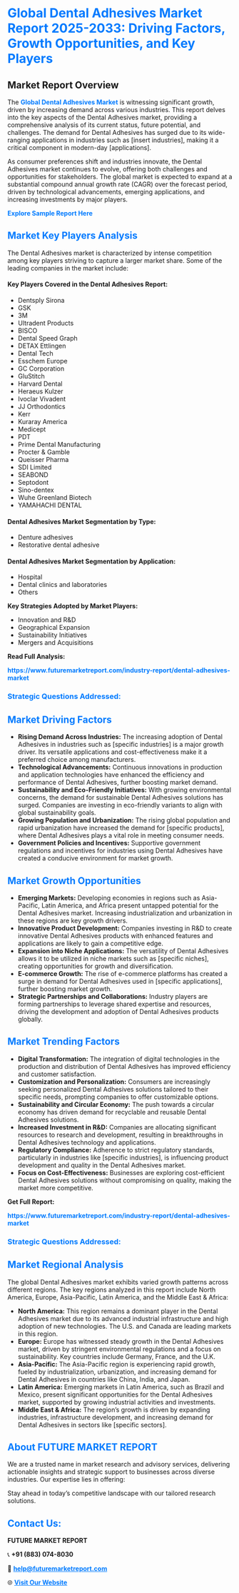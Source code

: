 <h1 style="color: #007BFF;">Global Dental Adhesives Market Report 2025-2033: Driving Factors, Growth Opportunities, and Key Players</h1>

<section id="overview">
<h2>Market Report Overview</h2>
<p>The <a href="https://www.futuremarketreport.com/industry-report/dental-adhesives-market" style="color: #007BFF; text-decoration: none;"><strong>Global Dental Adhesives Market</strong></a> is witnessing significant growth, driven by increasing demand across various industries. This report delves into the key aspects of the Dental Adhesives market, providing a comprehensive analysis of its current status, future potential, and challenges. The demand for Dental Adhesives has surged due to its wide-ranging applications in industries such as [insert industries], making it a critical component in modern-day [applications].</p>
<p>As consumer preferences shift and industries innovate, the Dental Adhesives market continues to evolve, offering both challenges and opportunities for stakeholders. The global market is expected to expand at a substantial compound annual growth rate (CAGR) over the forecast period, driven by technological advancements, emerging applications, and increasing investments by major players.</p>
</section>

<section id="overview">
<p><a href="https://www.futuremarketreport.com/request-sample/reportId=56690" style="color: #007BFF; text-decoration: none;"><strong>Explore Sample Report Here</strong></a></p>
</section>

<section id="key-players">
<h2 style="color: #007BFF;">Market Key Players Analysis</h2>
<p>The Dental Adhesives market is characterized by intense competition among key players striving to capture a larger market share. Some of the leading companies in the market include:</p>
<h4>Key Players Covered in the Dental Adhesives Report:</h4>
<ul><li>Dentsply Sirona</li><li>GSK</li><li>3M</li><li>Ultradent Products</li><li>BISCO</li><li>Dental Speed Graph</li><li>DETAX Ettlingen</li><li>Dental Tech</li><li>Esschem Europe</li><li>GC Corporation</li><li>GluStitch</li><li>Harvard Dental</li><li>Heraeus Kulzer</li><li>Ivoclar Vivadent</li><li>JJ Orthodontics</li><li>Kerr</li><li>Kuraray America</li><li>Medicept</li><li>PDT</li><li>Prime Dental Manufacturing</li><li>Procter &amp; Gamble</li><li>Queisser Pharma</li><li>SDI Limited</li><li>SEABOND</li><li>Septodont</li><li>Sino-dentex</li><li>Wuhe Greenland Biotech</li><li>YAMAHACHI DENTAL</li></ul>
<h4>Dental Adhesives Market Segmentation by Type:</h4>
<ul><li>Denture adhesives</li><li>Restorative dental adhesive</li></ul>

<h4>Dental Adhesives Market Segmentation by Application:</h4>
<ul><li>Hospital</li><li>Dental clinics and laboratories</li><li>Others</li></ul>
<p><strong>Key Strategies Adopted by Market Players:</strong></p>
<ul>
<li>Innovation and R&D</li>
<li>Geographical Expansion</li>
<li>Sustainability Initiatives</li>
<li>Mergers and Acquisitions</li>
</ul>
</section>

<section>
<p><strong>Read Full Analysis: </strong></p><a href="https://www.futuremarketreport.com/industry-report/dental-adhesives-market" style="color: #007BFF; text-decoration: none;"><strong>https://www.futuremarketreport.com/industry-report/dental-adhesives-market</strong></a>
<h3 style="color: #007BFF;">Strategic Questions Addressed:</h3>
</section>

<section id="driving-factors">
<h2 style="color: #007BFF;">Market Driving Factors</h2>
<ul>
<li><strong>Rising Demand Across Industries:</strong> The increasing adoption of Dental Adhesives in industries such as [specific industries] is a major growth driver. Its versatile applications and cost-effectiveness make it a preferred choice among manufacturers.</li>
<li><strong>Technological Advancements:</strong> Continuous innovations in production and application technologies have enhanced the efficiency and performance of Dental Adhesives, further boosting market demand.</li>
<li><strong>Sustainability and Eco-Friendly Initiatives:</strong> With growing environmental concerns, the demand for sustainable Dental Adhesives solutions has surged. Companies are investing in eco-friendly variants to align with global sustainability goals.</li>
<li><strong>Growing Population and Urbanization:</strong> The rising global population and rapid urbanization have increased the demand for [specific products], where Dental Adhesives plays a vital role in meeting consumer needs.</li>
<li><strong>Government Policies and Incentives:</strong> Supportive government regulations and incentives for industries using Dental Adhesives have created a conducive environment for market growth.</li>
</ul>
</section>

<section id="growth-opportunities">
<h2 style="color: #007BFF;">Market Growth Opportunities</h2>
<ul>
<li><strong>Emerging Markets:</strong> Developing economies in regions such as Asia-Pacific, Latin America, and Africa present untapped potential for the Dental Adhesives market. Increasing industrialization and urbanization in these regions are key growth drivers.</li>
<li><strong>Innovative Product Development:</strong> Companies investing in R&D to create innovative Dental Adhesives products with enhanced features and applications are likely to gain a competitive edge.</li>
<li><strong>Expansion into Niche Applications:</strong> The versatility of Dental Adhesives allows it to be utilized in niche markets such as [specific niches], creating opportunities for growth and diversification.</li>
<li><strong>E-commerce Growth:</strong> The rise of e-commerce platforms has created a surge in demand for Dental Adhesives used in [specific applications], further boosting market growth.</li>
<li><strong>Strategic Partnerships and Collaborations:</strong> Industry players are forming partnerships to leverage shared expertise and resources, driving the development and adoption of Dental Adhesives products globally.</li>
</ul>
</section>

<section id="trending-factors">
<h2 style="color: #007BFF;">Market Trending Factors</h2>
<ul>
<li><strong>Digital Transformation:</strong> The integration of digital technologies in the production and distribution of Dental Adhesives has improved efficiency and customer satisfaction.</li>
<li><strong>Customization and Personalization:</strong> Consumers are increasingly seeking personalized Dental Adhesives solutions tailored to their specific needs, prompting companies to offer customizable options.</li>
<li><strong>Sustainability and Circular Economy:</strong> The push towards a circular economy has driven demand for recyclable and reusable Dental Adhesives solutions.</li>
<li><strong>Increased Investment in R&D:</strong> Companies are allocating significant resources to research and development, resulting in breakthroughs in Dental Adhesives technology and applications.</li>
<li><strong>Regulatory Compliance:</strong> Adherence to strict regulatory standards, particularly in industries like [specific industries], is influencing product development and quality in the Dental Adhesives market.</li>
<li><strong>Focus on Cost-Effectiveness:</strong> Businesses are exploring cost-efficient Dental Adhesives solutions without compromising on quality, making the market more competitive.</li>
</ul>
</section>

<section>
<p><strong>Get Full Report: </strong></p><a href="https://www.futuremarketreport.com/industry-report/dental-adhesives-market" style="color: #007BFF; text-decoration: none;"><strong>https://www.futuremarketreport.com/industry-report/dental-adhesives-market</strong></a>
<h3 style="color: #007BFF;">Strategic Questions Addressed:</h3>
</section>


<section id="regional-analysis">
<h2 style="color: #007BFF;">Market Regional Analysis</h2>
<p>The global Dental Adhesives market exhibits varied growth patterns across different regions. The key regions analyzed in this report include North America, Europe, Asia-Pacific, Latin America, and the Middle East & Africa:</p>
<ul>
<li><strong>North America:</strong> This region remains a dominant player in the Dental Adhesives market due to its advanced industrial infrastructure and high adoption of new technologies. The U.S. and Canada are leading markets in this region.</li>
<li><strong>Europe:</strong> Europe has witnessed steady growth in the Dental Adhesives market, driven by stringent environmental regulations and a focus on sustainability. Key countries include Germany, France, and the U.K.</li>
<li><strong>Asia-Pacific:</strong> The Asia-Pacific region is experiencing rapid growth, fueled by industrialization, urbanization, and increasing demand for Dental Adhesives in countries like China, India, and Japan.</li>
<li><strong>Latin America:</strong> Emerging markets in Latin America, such as Brazil and Mexico, present significant opportunities for the Dental Adhesives market, supported by growing industrial activities and investments.</li>
<li><strong>Middle East & Africa:</strong> The region’s growth is driven by expanding industries, infrastructure development, and increasing demand for Dental Adhesives in sectors like [specific sectors].</li>
</ul>
</section>

<footer>
<h2 style="color: #007BFF;">About FUTURE MARKET REPORT</h2>
<p>We are a trusted name in market research and advisory services, delivering actionable insights and strategic support to businesses across diverse industries. Our expertise lies in offering:</p>

<p>Stay ahead in today’s competitive landscape with our tailored research solutions.</p>

<h2 style="color: #007BFF;">Contact Us:</h2>
<p><strong>FUTURE MARKET REPORT</strong></p>
<p>📞 <strong>+91 (883) 074-8030</strong></p>
<p>📧 <strong><a href="mailto:help@futuremarketreport.com" style="color: #007BFF;">help@futuremarketreport.com</a></strong></p>
<p>🌐 <strong><a href="https://www.futuremarketreport.com/" style="color: #007BFF;">Visit Our Website</a></strong></p>
</footer>